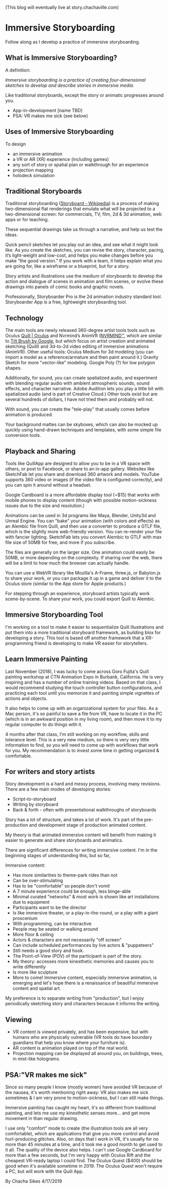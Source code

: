(This blog will eventually live at story.chachaville.com)

# Immersive Storyboarding
Follow along as I develop a practice of immersive storyboarding.

## What is Immersive Storyboarding?
A definition:

*Immersive storyboarding is a practice of creating four-dimensional sketches to develop and describe stories in immersive media.*

Like traditional storyboards, except the story or animatic progresses around you.

- App-in-development [name TBD]
- PSA: VR makes me sick (see below)

## Uses of Immersive Storyboarding
To design
- an immersive animation
- a VR or AR (XR) experience (including games)
- any sort of story or spatial plan or walkthrough for an experience
- projection mapping
- holodeck simulation

## Traditional Storyboards
Traditional storyboarding ([Storyboard - Wikipedia](https://en.wikipedia.org/wiki/Storyboard)) is a process of making two-dimensional flat renderings that emulate what will be projected to a two-dimensional screen: for commercials, TV, film, 2d & 3d animation, web apps or for teaching.

These sequential drawings take us through a narrative, and help us test the ideas.

Quick pencil sketches let you play out an idea, and see what it might look like. As you create the sketches, you can revise the story, character, pacing, it’s light-weight and low-cost, and helps you make changes before you make “the good version.” If you work with a team, it helps explain what you are going for, like a wireframe or a blueprint, but for a story.

Story artists and illustrations use the medium of storyboards to develop the action and dialogue of scenes in animation and film scenes, or evolve these drawings into panels of comic books and graphic novels.

Professionally, Storyboarder Pro is the 2d animation industry standard tool.
Storyboarder App is a free, lightweight storyboarding tool.

## Technology
The main tools are newly released 360-degree artist tools tools such as Oculus [Quill | Oculus](https://www.oculus.com/experiences/rift/1118609381580656/) and Nvrmind’s AnimVR ([NVRMIND™](https://nvrmind.io/), which are similar to [Tilt Brush by Google](https://www.tiltbrush.com/), but which focus on artist creation and animated sketching (Quill) and 3d-to-2d video editing of immersive animations (AnimVR). Other useful tools: Oculus Medium for 3d modeling (you can import a model as a reference/armature and then paint around it.) Gravity Sketch for more "vector-like" modeling. Google Poly (?) for low polygon shapes.

Additionally, for sound, you can create spatialized audio, and experiment with blending regular audio with ambient atmospheric sounds, sound effects, and character narrative. Adobe Audition lets you play a little bit with spatialized audio (and is part of Creative Cloud.) Other tools exist but are several hundreds of dollars, I have not tried them and probably will not.

With sound, you can create the "tele-play" that usually comes before animation is produced.

Your background mattes can be skyboxes, which can also be mocked up quickly using hand-drawn techniques and templates, with some simple file conversion tools.

## Playback and Sharing
Tools like QuillApp are designed to allow you to be in a VR space with others, or post to Facebook, or share to an in-app gallery. Websites like SketchFab let you share and download 360 artwork and models. YouTube supports 360 video or images (if the video file is configured correctly), and you can spin it around without a headset.

Google Cardboard is a more affordable display tool (~$15) that works with mobile phones to display content (though with possible motion-sickness issues due to the size and resolution.)

Animations can be used in 3d programs like Maya, Blender, Unity3d and Unreal Engine. You can "bake" your animation (with colors and effects) as an Alembic file from Quill, and then use a converter to produce a GTLF file, which is the slightly more web-friendly version. You can re-render your file with fancier lighting. SketchFab lets you convert Alembic to GTLF with max file size of 50MB for free, and more if you subscribe.

The files are generally on the larger size. One animation could easily be 50MB, or more depending on the complexity. If sharing over the web, there will be a limit to how much the browser can actually handle.

You can use a WebVR library like Mozilla's A-Frame, three.js, or Babylon.js to share your work, or you can package it up in a game and deliver it to the Oculus store (similar to the App store for Apple products.)

For stepping through an experience, storyboard artists typically work scene-by-scene. To share your work, you could export Quill to Alembic.

## Immersive Storyboarding Tool
I'm working on a tool to make it easier to sequentialize Quill illustrations and put them into a more traditional storyboard framework, as building blox for developing a story. This tool is based off another framework that a XR-programming friend is developing to make VR easier for storytellers.

## Learn Immersive Painting

Last November (2018), I was lucky to come across Goro Fujita's Quill painting workshop at CTN Animation Expo in Burbank, California. He is very inspiring and has a number of online training videos. Based on that class, I would recommend studying the touch controller button configurations, and practicing each tool until you memorize it and painting simple vignettes of actions and objects.

It also helps to come up with an organizational system for your files. As a Mac person, it's so painful to save a file from VR, have to locate it in the PC (which is in an awkward position in my living room), and then move it to my regular computer to do things with it.

4 months after that class, I'm still working on my workflow, skills and tolerance level. This is a very new medium, so there is very very little information to find, so you will need to come up with workflows that work for you. My recommendation is to invest some time in getting organized & comfortable.  

## For writers and story artists
Story development is a hard and messy process, involving many revisions. There are a few main modes of developing stories:

- Script-to-storyboard
- Writing by storyboard
- Back & forth - often with presentational walkthroughs of storyboards

Story has a lot of structure, and takes a lot of work. It's part of the pre-production and development stage of production animated content.

My theory is that animated immersive content will benefit from making it easier to generate and share storyboards and animatics.

There are significant differences for writing immersive content. I'm in the beginning stages of understanding this, but so far,

Immersive content:
- Has more similarities to theme-park rides than not
- Can be over-stimulating
- Has to be "comfortable" so people don't vomit
- A 7 minute experience could be enough, less binge-able
- Minimal curated "networks" & most work is shown like art installations due to equipment
- Participants want to be the director
- Is like immersive theater, or a play-in-the-round, or a play with a giant proscenium
- With programming, can be interactive
- People may be seated or walking around
- More floor & ceiling
- Actors & characters are not necessarily "off screen"
- Can include scheduled performances by live actors & "puppeteers"
- Still needs a good story and hook.
- The Point-of-View (POV) of the participant is part of the story.
- My theory: accesses more kinesthetic memories and causes you to write differently
- Is more like sculpture
- More to come! Immersive content, especially immersive animation, is emerging and let's hope there is a renaissance of beautiful immersive content and spatial art.

My preference is to separate writing from "production", but I enjoy periodically sketching story and characters because it informs the writing.

## Viewing
- VR content is viewed privately, and has been expensive, but with humans who are physically vulnerable (VR tools do have boundary guardians that help you know where your furniture is).
- AR content is animation played on top of the real world.
- Projection mapping can be displayed all around you, on buildings, trees, in mist-like holograms.

## PSA:"VR makes me sick"
Since so many people I know (mostly women) have avoided VR because of the nausea, it's worth mentioning right away: VR also makes me sick sometimes & I am very prone to motion-sickness, but I can still make things.

Immersive painting has caught my heart, it's so different from traditional painting, and lets me use my kinesthetic senses more... and get more movement in than regular drawing.

I use only "comfort" mode to create (the illustration tools are all very comfortable), which are applications that give you more control and avoid hurl-producing glitches. Also, on days that I work in VR, it's usually for no more than 45 minutes at a time, and it took me a good month to get used to it all. The quality of the device also helps. I can't use Google Cardboard for more than a few seconds, but I'm very happy with Oculus Rift and the cheapest VR-ready laptop I could find. The Oculus Quest ($400) should be good when it's available sometime in 2019. The Oculus Quest won't require a PC, but will work with the Quill App.

By Chacha Sikes
4/17/2019
